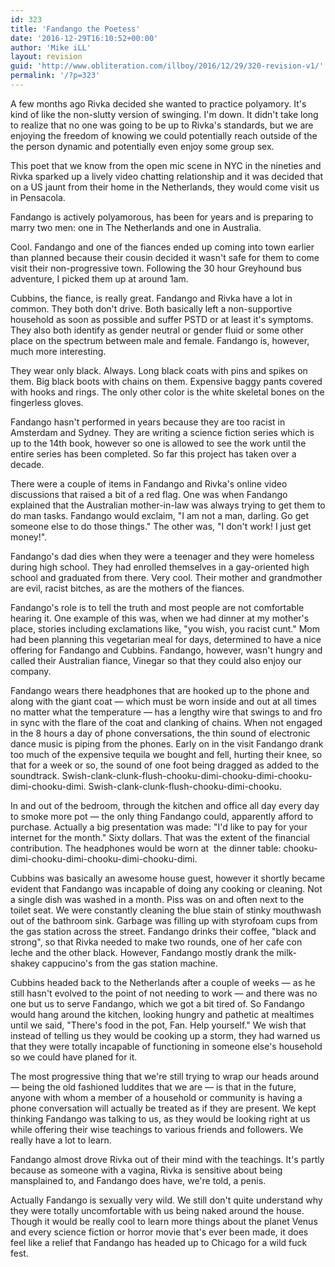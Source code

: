 ```yaml
---
id: 323
title: 'Fandango the Poetess'
date: '2016-12-29T16:10:52+00:00'
author: 'Mike iLL'
layout: revision
guid: 'http://www.obliteration.com/illboy/2016/12/29/320-revision-v1/'
permalink: '/?p=323'
---
```


A few months ago Rivka decided she wanted to practice polyamory. It's kind of like the non-slutty version of swinging. I'm down. It didn't take long to realize that no one was going to be up to Rivka's standards, but we are enjoying the freedom of knowing we could potentially reach outside of the the person dynamic and potentially even enjoy some group sex.

This poet that we know from the open mic scene in NYC in the nineties and Rivka sparked up a lively video chatting relationship and it was decided that on a US jaunt from their home in the Netherlands, they would come visit us in Pensacola.

Fandango is actively polyamorous, has been for years and is preparing to marry two men: one in The Netherlands and one in Australia.

Cool. Fandango and one of the fiances ended up coming into town earlier than planned because their cousin decided it wasn't safe for them to come visit their non-progressive town. Following the 30 hour Greyhound bus adventure, I picked them up at around 1am.

Cubbins, the fiance, is really great. Fandango and Rivka have a lot in common. They both don't drive. Both basically left a non-supportive household as soon as possible and suffer PSTD or at least it's symptoms. They also both identify as gender neutral or gender fluid or some other place on the spectrum between male and female. Fandango is, however, much more interesting.

They wear only black. Always. Long black coats with pins and spikes on them. Big black boots with chains on them. Expensive baggy pants covered with hooks and rings. The only other color is the white skeletal bones on the fingerless gloves.

Fandango hasn't performed in years because they are too racist in Amsterdam and Sydney. They are writing a science fiction series which is up to the 14th book, however so one is allowed to see the work until the entire series has been completed. So far this project has taken over a decade.

There were a couple of items in Fandango and Rivka's online video discussions that raised a bit of a red flag. One was when Fandango explained that the Australian mother-in-law was always trying to get them to do man tasks. Fandango would exclaim, "I am not a man, darling. Go get someone else to do those things." The other was, "I don't work! I just get money!".

Fandango's dad dies when they were a teenager and they were homeless during high school. They had enrolled themselves in a gay-oriented high school and graduated from there. Very cool. Their mother and grandmother are evil, racist bitches, as are the mothers of the fiances.

Fandango's role is to tell the truth and most people are not comfortable hearing it. One example of this was, when we had dinner at my mother's place, stories including exclamations like, "you wish, you racist cunt." Mom had been planning this vegetarian meal for days, determined to have a nice offering for Fandango and Cubbins. Fandango, however, wasn't hungry and called their Australian fiance, Vinegar so that they could also enjoy our company.

Fandango wears there headphones that are hooked up to the phone and along with the giant coat — which must be worn inside and out at all times no matter what the temperature — has a lengthy wire that swings to and fro in sync with the flare of the coat and clanking of chains. When not engaged in the 8 hours a day of phone conversations, the thin sound of electronic dance music is piping from the phones. Early on in the visit Fandango drank too much of the expensive tequila we bought and fell, hurting their knee, so that for a week or so, the sound of one foot being dragged as added to the soundtrack. Swish-clank-clunk-flush-chooku-dimi-chooku-dimi-chooku-dimi-chooku-dimi. Swish-clank-clunk-flush-chooku-dimi-chooku.

In and out of the bedroom, through the kitchen and office all day every day to smoke more pot — the only thing Fandango could, apparently afford to purchase. Actually a big presentation was made: "I'd like to pay for your internet for the month." Sixty dollars. That was the extent of the financial contribution. The headphones would be worn at  the dinner table: chooku-dimi-chooku-dimi-chooku-dimi-chooku-dimi.

Cubbins was basically an awesome house guest, however it shortly became evident that Fandango was incapable of doing any cooking or cleaning. Not a single dish was washed in a month. Piss was on and often next to the toilet seat. We were constantly cleaning the blue stain of stinky mouthwash out of the bathroom sink. Garbage was filling up with styrofoam cups from the gas station across the street. Fandango drinks their coffee, "black and strong", so that Rivka needed to make two rounds, one of her cafe con leche and the other black. However, Fandango mostly drank the milk-shakey cappucino's from the gas station machine.

Cubbins headed back to the Netherlands after a couple of weeks — as he still hasn't evolved to the point of not needing to work — and there was no one but us to serve Fandango, which we got a bit tired of. So Fandango would hang around the kitchen, looking hungry and pathetic at mealtimes until we said, "There's food in the pot, Fan. Help yourself." We wish that instead of telling us they would be cooking up a storm, they had warned us that they were totally incapable of functioning in someone else's household so we could have planed for it.

The most progressive thing that we're still trying to wrap our heads around — being the old fashioned luddites that we are — is that in the future, anyone with whom a member of a household or community is having a phone conversation will actually be treated as if they are present. We kept thinking Fandango was talking to us, as they would be looking right at us while offering their wise teachings to various friends and followers. We really have a lot to learn.

Fandango almost drove Rivka out of their mind with the teachings. It's partly because as someone with a vagina, Rivka is sensitive about being mansplained to, and Fandango does have, we're told, a penis.

Actually Fandango is sexually very wild. We still don't quite understand why they were totally uncomfortable with us being naked around the house. Though it would be really cool to learn more things about the planet Venus and every science fiction or horror movie that's ever been made, it does feel like a relief that Fandango has headed up to Chicago for a wild fuck fest.